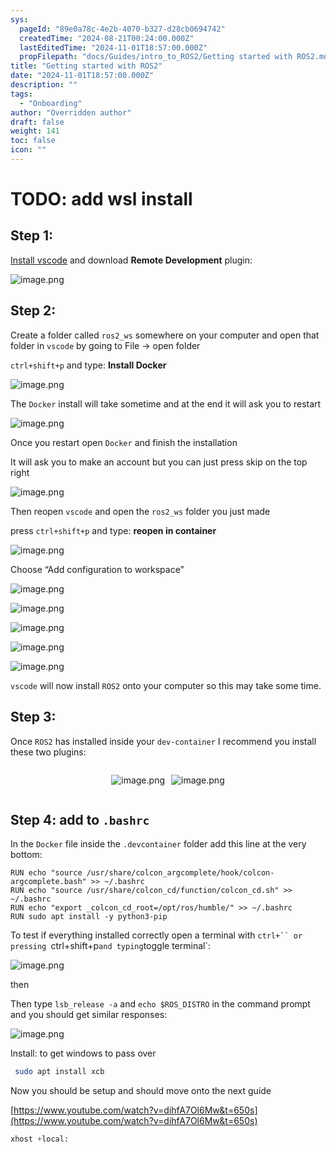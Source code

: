 ```yaml
---
sys:
  pageId: "89e0a78c-4e2b-4070-b327-d28cb0694742"
  createdTime: "2024-08-21T00:24:00.000Z"
  lastEditedTime: "2024-11-01T18:57:00.000Z"
  propFilepath: "docs/Guides/intro_to_ROS2/Getting started with ROS2.md"
title: "Getting started with ROS2"
date: "2024-11-01T18:57:00.000Z"
description: ""
tags:
  - "Onboarding"
author: "Overridden author"
draft: false
weight: 141
toc: false
icon: ""
---
```


# TODO: add wsl install

## Step 1:

[Install vscode](https://code.visualstudio.com/download) and download **Remote Development** plugin:

![image.png](https://prod-files-secure.s3.us-west-2.amazonaws.com/d518164a-d88e-44d1-a4ee-3adb3bd8bce0/efb52993-1881-4a40-b95e-6f020334f022/image.png?X-Amz-Algorithm=AWS4-HMAC-SHA256&X-Amz-Content-Sha256=UNSIGNED-PAYLOAD&X-Amz-Credential=ASIAZI2LB466YYVH7AJI%2F20250416%2Fus-west-2%2Fs3%2Faws4_request&X-Amz-Date=20250416T190150Z&X-Amz-Expires=3600&X-Amz-Security-Token=IQoJb3JpZ2luX2VjEMP%2F%2F%2F%2F%2F%2F%2F%2F%2F%2FwEaCXVzLXdlc3QtMiJGMEQCIFMdNCIn3MwF%2BfnDblhp9jMbqUB6RcQGToCoZZqRAN3bAiBJXjuH92qIaa%2FVGx1MSTHWhJMwE4%2FOH%2BwnuNAJMZtGOir%2FAwhMEAAaDDYzNzQyMzE4MzgwNSIM32bhT2UZQuuGOiFSKtwDvEs8kp7NeNsNy8%2BJKwBVHUMM%2FpSuL8pG01uaEgeiiRYWW0c8UALRVSRGhfzH6zAWddVUuTJoGM6FfqXTnFBgEKMDA6oes6TuJ4vtBx2v%2FYUeXY64MySjPQBg3HFNd70HOcvxL2pX%2F8ZcEBCpbztMS%2BTGV7F9pLuYYmH7xC%2Fmute462qIXNS812HbXY%2BKXJ4jsBelHKXW6CDwGaZmR10gGAT0ex4wT4X4bIiG5gipplvE1zdu%2F00gtTz9%2F6LX7nZLXOEnWfOBHWON2oicGQcA0qOZqgN4z29NXKnpbdcrK%2F6tV37YhIIgpi4kykvpedXVjZAp4wNV%2BV1lFh2ViR4R83WlItj3UAz8tvvVv3TPLriDN24xiLl7mJPFPqv%2FpmZjK0XaQqJ4v1qkEkvxFQPE6TGib6MW5wW4L369f%2Fcaf8zBAIqtrOJa0iL1Q0ZyEHE11QfkF481%2Bf%2BZLPJdkjLrEzyXJJzTUKT8pYnZkpIV2Ajyob3ZVwn0d0sfuX00SNzUvYFIHB5ZpXB2FdMj9e04lX9PWRfdfVWONZ4Da0bFlz3n1sxB2ZsR6w67WgSjtyd3WSxyNK2Pz2xC7Q8BlbKHTJa%2FYiGrw8uctW1kKUYUtES%2BZB7xbRlaDCxSZM4wqvf%2FvwY6pgExJzZg%2B1%2FU4lMzjtky2U2tTwVsM1mYLj8LsZPIumolhuZEIUmdVVh3qVFS2hR1wwPmFJ07NftXLldm96C1evqzmE6Wx2YACktZJmnhWYSMffFh%2BbhOpRoaL%2BqsuWC9dh9BY3AzyU79HGfdtMsAY38tOZoZxacJtNQ36p5hl5fAbir4xt6MTm5IaglUZPd5aR7q8Of5OLM0CegAamJLsKgrrd7FtO5c&X-Amz-Signature=8ba9133aed5ef22c7e3db6544869a409e4e321898f4f49c41874f1a8564c8bec&X-Amz-SignedHeaders=host&x-id=GetObject)

## Step 2:

Create a folder called `ros2_ws` somewhere on your computer and open that folder in `vscode` by going to File → open folder 

`ctrl+shift+p` and type: **Install Docker**

![image.png](https://prod-files-secure.s3.us-west-2.amazonaws.com/d518164a-d88e-44d1-a4ee-3adb3bd8bce0/2269dc0e-1cd5-47ff-bceb-c04ad9b2eab0/image.png?X-Amz-Algorithm=AWS4-HMAC-SHA256&X-Amz-Content-Sha256=UNSIGNED-PAYLOAD&X-Amz-Credential=ASIAZI2LB466YYVH7AJI%2F20250416%2Fus-west-2%2Fs3%2Faws4_request&X-Amz-Date=20250416T190150Z&X-Amz-Expires=3600&X-Amz-Security-Token=IQoJb3JpZ2luX2VjEMP%2F%2F%2F%2F%2F%2F%2F%2F%2F%2FwEaCXVzLXdlc3QtMiJGMEQCIFMdNCIn3MwF%2BfnDblhp9jMbqUB6RcQGToCoZZqRAN3bAiBJXjuH92qIaa%2FVGx1MSTHWhJMwE4%2FOH%2BwnuNAJMZtGOir%2FAwhMEAAaDDYzNzQyMzE4MzgwNSIM32bhT2UZQuuGOiFSKtwDvEs8kp7NeNsNy8%2BJKwBVHUMM%2FpSuL8pG01uaEgeiiRYWW0c8UALRVSRGhfzH6zAWddVUuTJoGM6FfqXTnFBgEKMDA6oes6TuJ4vtBx2v%2FYUeXY64MySjPQBg3HFNd70HOcvxL2pX%2F8ZcEBCpbztMS%2BTGV7F9pLuYYmH7xC%2Fmute462qIXNS812HbXY%2BKXJ4jsBelHKXW6CDwGaZmR10gGAT0ex4wT4X4bIiG5gipplvE1zdu%2F00gtTz9%2F6LX7nZLXOEnWfOBHWON2oicGQcA0qOZqgN4z29NXKnpbdcrK%2F6tV37YhIIgpi4kykvpedXVjZAp4wNV%2BV1lFh2ViR4R83WlItj3UAz8tvvVv3TPLriDN24xiLl7mJPFPqv%2FpmZjK0XaQqJ4v1qkEkvxFQPE6TGib6MW5wW4L369f%2Fcaf8zBAIqtrOJa0iL1Q0ZyEHE11QfkF481%2Bf%2BZLPJdkjLrEzyXJJzTUKT8pYnZkpIV2Ajyob3ZVwn0d0sfuX00SNzUvYFIHB5ZpXB2FdMj9e04lX9PWRfdfVWONZ4Da0bFlz3n1sxB2ZsR6w67WgSjtyd3WSxyNK2Pz2xC7Q8BlbKHTJa%2FYiGrw8uctW1kKUYUtES%2BZB7xbRlaDCxSZM4wqvf%2FvwY6pgExJzZg%2B1%2FU4lMzjtky2U2tTwVsM1mYLj8LsZPIumolhuZEIUmdVVh3qVFS2hR1wwPmFJ07NftXLldm96C1evqzmE6Wx2YACktZJmnhWYSMffFh%2BbhOpRoaL%2BqsuWC9dh9BY3AzyU79HGfdtMsAY38tOZoZxacJtNQ36p5hl5fAbir4xt6MTm5IaglUZPd5aR7q8Of5OLM0CegAamJLsKgrrd7FtO5c&X-Amz-Signature=ac1ae47ffac0db0a6f828b2f7fd47c487d40b9c40eeb167c4db2b52468ec4821&X-Amz-SignedHeaders=host&x-id=GetObject)

The `Docker` install will take sometime and at the end it will ask you to restart

![image.png](https://prod-files-secure.s3.us-west-2.amazonaws.com/d518164a-d88e-44d1-a4ee-3adb3bd8bce0/ed233f78-be33-4b1f-b89c-9c346c0e961e/image.png?X-Amz-Algorithm=AWS4-HMAC-SHA256&X-Amz-Content-Sha256=UNSIGNED-PAYLOAD&X-Amz-Credential=ASIAZI2LB466YYVH7AJI%2F20250416%2Fus-west-2%2Fs3%2Faws4_request&X-Amz-Date=20250416T190150Z&X-Amz-Expires=3600&X-Amz-Security-Token=IQoJb3JpZ2luX2VjEMP%2F%2F%2F%2F%2F%2F%2F%2F%2F%2FwEaCXVzLXdlc3QtMiJGMEQCIFMdNCIn3MwF%2BfnDblhp9jMbqUB6RcQGToCoZZqRAN3bAiBJXjuH92qIaa%2FVGx1MSTHWhJMwE4%2FOH%2BwnuNAJMZtGOir%2FAwhMEAAaDDYzNzQyMzE4MzgwNSIM32bhT2UZQuuGOiFSKtwDvEs8kp7NeNsNy8%2BJKwBVHUMM%2FpSuL8pG01uaEgeiiRYWW0c8UALRVSRGhfzH6zAWddVUuTJoGM6FfqXTnFBgEKMDA6oes6TuJ4vtBx2v%2FYUeXY64MySjPQBg3HFNd70HOcvxL2pX%2F8ZcEBCpbztMS%2BTGV7F9pLuYYmH7xC%2Fmute462qIXNS812HbXY%2BKXJ4jsBelHKXW6CDwGaZmR10gGAT0ex4wT4X4bIiG5gipplvE1zdu%2F00gtTz9%2F6LX7nZLXOEnWfOBHWON2oicGQcA0qOZqgN4z29NXKnpbdcrK%2F6tV37YhIIgpi4kykvpedXVjZAp4wNV%2BV1lFh2ViR4R83WlItj3UAz8tvvVv3TPLriDN24xiLl7mJPFPqv%2FpmZjK0XaQqJ4v1qkEkvxFQPE6TGib6MW5wW4L369f%2Fcaf8zBAIqtrOJa0iL1Q0ZyEHE11QfkF481%2Bf%2BZLPJdkjLrEzyXJJzTUKT8pYnZkpIV2Ajyob3ZVwn0d0sfuX00SNzUvYFIHB5ZpXB2FdMj9e04lX9PWRfdfVWONZ4Da0bFlz3n1sxB2ZsR6w67WgSjtyd3WSxyNK2Pz2xC7Q8BlbKHTJa%2FYiGrw8uctW1kKUYUtES%2BZB7xbRlaDCxSZM4wqvf%2FvwY6pgExJzZg%2B1%2FU4lMzjtky2U2tTwVsM1mYLj8LsZPIumolhuZEIUmdVVh3qVFS2hR1wwPmFJ07NftXLldm96C1evqzmE6Wx2YACktZJmnhWYSMffFh%2BbhOpRoaL%2BqsuWC9dh9BY3AzyU79HGfdtMsAY38tOZoZxacJtNQ36p5hl5fAbir4xt6MTm5IaglUZPd5aR7q8Of5OLM0CegAamJLsKgrrd7FtO5c&X-Amz-Signature=a29686af350f9a70b15276ed70408ac917424a09af0b0e882be471b30e1053eb&X-Amz-SignedHeaders=host&x-id=GetObject)

Once you restart open `Docker` and finish the installation

It will ask you to make an account but you can just press skip on the top right

![image.png](https://prod-files-secure.s3.us-west-2.amazonaws.com/d518164a-d88e-44d1-a4ee-3adb3bd8bce0/21010ad9-1659-4fd9-9f59-9932a09b2a3d/image.png?X-Amz-Algorithm=AWS4-HMAC-SHA256&X-Amz-Content-Sha256=UNSIGNED-PAYLOAD&X-Amz-Credential=ASIAZI2LB466YYVH7AJI%2F20250416%2Fus-west-2%2Fs3%2Faws4_request&X-Amz-Date=20250416T190150Z&X-Amz-Expires=3600&X-Amz-Security-Token=IQoJb3JpZ2luX2VjEMP%2F%2F%2F%2F%2F%2F%2F%2F%2F%2FwEaCXVzLXdlc3QtMiJGMEQCIFMdNCIn3MwF%2BfnDblhp9jMbqUB6RcQGToCoZZqRAN3bAiBJXjuH92qIaa%2FVGx1MSTHWhJMwE4%2FOH%2BwnuNAJMZtGOir%2FAwhMEAAaDDYzNzQyMzE4MzgwNSIM32bhT2UZQuuGOiFSKtwDvEs8kp7NeNsNy8%2BJKwBVHUMM%2FpSuL8pG01uaEgeiiRYWW0c8UALRVSRGhfzH6zAWddVUuTJoGM6FfqXTnFBgEKMDA6oes6TuJ4vtBx2v%2FYUeXY64MySjPQBg3HFNd70HOcvxL2pX%2F8ZcEBCpbztMS%2BTGV7F9pLuYYmH7xC%2Fmute462qIXNS812HbXY%2BKXJ4jsBelHKXW6CDwGaZmR10gGAT0ex4wT4X4bIiG5gipplvE1zdu%2F00gtTz9%2F6LX7nZLXOEnWfOBHWON2oicGQcA0qOZqgN4z29NXKnpbdcrK%2F6tV37YhIIgpi4kykvpedXVjZAp4wNV%2BV1lFh2ViR4R83WlItj3UAz8tvvVv3TPLriDN24xiLl7mJPFPqv%2FpmZjK0XaQqJ4v1qkEkvxFQPE6TGib6MW5wW4L369f%2Fcaf8zBAIqtrOJa0iL1Q0ZyEHE11QfkF481%2Bf%2BZLPJdkjLrEzyXJJzTUKT8pYnZkpIV2Ajyob3ZVwn0d0sfuX00SNzUvYFIHB5ZpXB2FdMj9e04lX9PWRfdfVWONZ4Da0bFlz3n1sxB2ZsR6w67WgSjtyd3WSxyNK2Pz2xC7Q8BlbKHTJa%2FYiGrw8uctW1kKUYUtES%2BZB7xbRlaDCxSZM4wqvf%2FvwY6pgExJzZg%2B1%2FU4lMzjtky2U2tTwVsM1mYLj8LsZPIumolhuZEIUmdVVh3qVFS2hR1wwPmFJ07NftXLldm96C1evqzmE6Wx2YACktZJmnhWYSMffFh%2BbhOpRoaL%2BqsuWC9dh9BY3AzyU79HGfdtMsAY38tOZoZxacJtNQ36p5hl5fAbir4xt6MTm5IaglUZPd5aR7q8Of5OLM0CegAamJLsKgrrd7FtO5c&X-Amz-Signature=ac03511e400c9fa1b28009d13932204f9d4f06e0ce2b0f4c01628344bc714e45&X-Amz-SignedHeaders=host&x-id=GetObject)

Then reopen `vscode` and open the `ros2_ws` folder you just made

press `ctrl+shift+p` and type: **reopen in container**

![image.png](https://prod-files-secure.s3.us-west-2.amazonaws.com/d518164a-d88e-44d1-a4ee-3adb3bd8bce0/4e93b8c2-41ad-488c-8095-c74205196118/image.png?X-Amz-Algorithm=AWS4-HMAC-SHA256&X-Amz-Content-Sha256=UNSIGNED-PAYLOAD&X-Amz-Credential=ASIAZI2LB466YYVH7AJI%2F20250416%2Fus-west-2%2Fs3%2Faws4_request&X-Amz-Date=20250416T190150Z&X-Amz-Expires=3600&X-Amz-Security-Token=IQoJb3JpZ2luX2VjEMP%2F%2F%2F%2F%2F%2F%2F%2F%2F%2FwEaCXVzLXdlc3QtMiJGMEQCIFMdNCIn3MwF%2BfnDblhp9jMbqUB6RcQGToCoZZqRAN3bAiBJXjuH92qIaa%2FVGx1MSTHWhJMwE4%2FOH%2BwnuNAJMZtGOir%2FAwhMEAAaDDYzNzQyMzE4MzgwNSIM32bhT2UZQuuGOiFSKtwDvEs8kp7NeNsNy8%2BJKwBVHUMM%2FpSuL8pG01uaEgeiiRYWW0c8UALRVSRGhfzH6zAWddVUuTJoGM6FfqXTnFBgEKMDA6oes6TuJ4vtBx2v%2FYUeXY64MySjPQBg3HFNd70HOcvxL2pX%2F8ZcEBCpbztMS%2BTGV7F9pLuYYmH7xC%2Fmute462qIXNS812HbXY%2BKXJ4jsBelHKXW6CDwGaZmR10gGAT0ex4wT4X4bIiG5gipplvE1zdu%2F00gtTz9%2F6LX7nZLXOEnWfOBHWON2oicGQcA0qOZqgN4z29NXKnpbdcrK%2F6tV37YhIIgpi4kykvpedXVjZAp4wNV%2BV1lFh2ViR4R83WlItj3UAz8tvvVv3TPLriDN24xiLl7mJPFPqv%2FpmZjK0XaQqJ4v1qkEkvxFQPE6TGib6MW5wW4L369f%2Fcaf8zBAIqtrOJa0iL1Q0ZyEHE11QfkF481%2Bf%2BZLPJdkjLrEzyXJJzTUKT8pYnZkpIV2Ajyob3ZVwn0d0sfuX00SNzUvYFIHB5ZpXB2FdMj9e04lX9PWRfdfVWONZ4Da0bFlz3n1sxB2ZsR6w67WgSjtyd3WSxyNK2Pz2xC7Q8BlbKHTJa%2FYiGrw8uctW1kKUYUtES%2BZB7xbRlaDCxSZM4wqvf%2FvwY6pgExJzZg%2B1%2FU4lMzjtky2U2tTwVsM1mYLj8LsZPIumolhuZEIUmdVVh3qVFS2hR1wwPmFJ07NftXLldm96C1evqzmE6Wx2YACktZJmnhWYSMffFh%2BbhOpRoaL%2BqsuWC9dh9BY3AzyU79HGfdtMsAY38tOZoZxacJtNQ36p5hl5fAbir4xt6MTm5IaglUZPd5aR7q8Of5OLM0CegAamJLsKgrrd7FtO5c&X-Amz-Signature=3158215cf1ab4ff878226a18384416bd86c1c94ef53c15f234f098f312b2548f&X-Amz-SignedHeaders=host&x-id=GetObject)

Choose “Add configuration to workspace”

![image.png](https://prod-files-secure.s3.us-west-2.amazonaws.com/d518164a-d88e-44d1-a4ee-3adb3bd8bce0/9560b282-5060-4989-ba37-97e7b2c22476/image.png?X-Amz-Algorithm=AWS4-HMAC-SHA256&X-Amz-Content-Sha256=UNSIGNED-PAYLOAD&X-Amz-Credential=ASIAZI2LB466YYVH7AJI%2F20250416%2Fus-west-2%2Fs3%2Faws4_request&X-Amz-Date=20250416T190150Z&X-Amz-Expires=3600&X-Amz-Security-Token=IQoJb3JpZ2luX2VjEMP%2F%2F%2F%2F%2F%2F%2F%2F%2F%2FwEaCXVzLXdlc3QtMiJGMEQCIFMdNCIn3MwF%2BfnDblhp9jMbqUB6RcQGToCoZZqRAN3bAiBJXjuH92qIaa%2FVGx1MSTHWhJMwE4%2FOH%2BwnuNAJMZtGOir%2FAwhMEAAaDDYzNzQyMzE4MzgwNSIM32bhT2UZQuuGOiFSKtwDvEs8kp7NeNsNy8%2BJKwBVHUMM%2FpSuL8pG01uaEgeiiRYWW0c8UALRVSRGhfzH6zAWddVUuTJoGM6FfqXTnFBgEKMDA6oes6TuJ4vtBx2v%2FYUeXY64MySjPQBg3HFNd70HOcvxL2pX%2F8ZcEBCpbztMS%2BTGV7F9pLuYYmH7xC%2Fmute462qIXNS812HbXY%2BKXJ4jsBelHKXW6CDwGaZmR10gGAT0ex4wT4X4bIiG5gipplvE1zdu%2F00gtTz9%2F6LX7nZLXOEnWfOBHWON2oicGQcA0qOZqgN4z29NXKnpbdcrK%2F6tV37YhIIgpi4kykvpedXVjZAp4wNV%2BV1lFh2ViR4R83WlItj3UAz8tvvVv3TPLriDN24xiLl7mJPFPqv%2FpmZjK0XaQqJ4v1qkEkvxFQPE6TGib6MW5wW4L369f%2Fcaf8zBAIqtrOJa0iL1Q0ZyEHE11QfkF481%2Bf%2BZLPJdkjLrEzyXJJzTUKT8pYnZkpIV2Ajyob3ZVwn0d0sfuX00SNzUvYFIHB5ZpXB2FdMj9e04lX9PWRfdfVWONZ4Da0bFlz3n1sxB2ZsR6w67WgSjtyd3WSxyNK2Pz2xC7Q8BlbKHTJa%2FYiGrw8uctW1kKUYUtES%2BZB7xbRlaDCxSZM4wqvf%2FvwY6pgExJzZg%2B1%2FU4lMzjtky2U2tTwVsM1mYLj8LsZPIumolhuZEIUmdVVh3qVFS2hR1wwPmFJ07NftXLldm96C1evqzmE6Wx2YACktZJmnhWYSMffFh%2BbhOpRoaL%2BqsuWC9dh9BY3AzyU79HGfdtMsAY38tOZoZxacJtNQ36p5hl5fAbir4xt6MTm5IaglUZPd5aR7q8Of5OLM0CegAamJLsKgrrd7FtO5c&X-Amz-Signature=7b750c7120b9f87b0ef824d70974c60d2ebf98a4523043cc9ea67970e0c012f4&X-Amz-SignedHeaders=host&x-id=GetObject)

![image.png](https://prod-files-secure.s3.us-west-2.amazonaws.com/d518164a-d88e-44d1-a4ee-3adb3bd8bce0/2ee63f81-886b-48e8-a553-dc6e5eac99e4/image.png?X-Amz-Algorithm=AWS4-HMAC-SHA256&X-Amz-Content-Sha256=UNSIGNED-PAYLOAD&X-Amz-Credential=ASIAZI2LB466YYVH7AJI%2F20250416%2Fus-west-2%2Fs3%2Faws4_request&X-Amz-Date=20250416T190150Z&X-Amz-Expires=3600&X-Amz-Security-Token=IQoJb3JpZ2luX2VjEMP%2F%2F%2F%2F%2F%2F%2F%2F%2F%2FwEaCXVzLXdlc3QtMiJGMEQCIFMdNCIn3MwF%2BfnDblhp9jMbqUB6RcQGToCoZZqRAN3bAiBJXjuH92qIaa%2FVGx1MSTHWhJMwE4%2FOH%2BwnuNAJMZtGOir%2FAwhMEAAaDDYzNzQyMzE4MzgwNSIM32bhT2UZQuuGOiFSKtwDvEs8kp7NeNsNy8%2BJKwBVHUMM%2FpSuL8pG01uaEgeiiRYWW0c8UALRVSRGhfzH6zAWddVUuTJoGM6FfqXTnFBgEKMDA6oes6TuJ4vtBx2v%2FYUeXY64MySjPQBg3HFNd70HOcvxL2pX%2F8ZcEBCpbztMS%2BTGV7F9pLuYYmH7xC%2Fmute462qIXNS812HbXY%2BKXJ4jsBelHKXW6CDwGaZmR10gGAT0ex4wT4X4bIiG5gipplvE1zdu%2F00gtTz9%2F6LX7nZLXOEnWfOBHWON2oicGQcA0qOZqgN4z29NXKnpbdcrK%2F6tV37YhIIgpi4kykvpedXVjZAp4wNV%2BV1lFh2ViR4R83WlItj3UAz8tvvVv3TPLriDN24xiLl7mJPFPqv%2FpmZjK0XaQqJ4v1qkEkvxFQPE6TGib6MW5wW4L369f%2Fcaf8zBAIqtrOJa0iL1Q0ZyEHE11QfkF481%2Bf%2BZLPJdkjLrEzyXJJzTUKT8pYnZkpIV2Ajyob3ZVwn0d0sfuX00SNzUvYFIHB5ZpXB2FdMj9e04lX9PWRfdfVWONZ4Da0bFlz3n1sxB2ZsR6w67WgSjtyd3WSxyNK2Pz2xC7Q8BlbKHTJa%2FYiGrw8uctW1kKUYUtES%2BZB7xbRlaDCxSZM4wqvf%2FvwY6pgExJzZg%2B1%2FU4lMzjtky2U2tTwVsM1mYLj8LsZPIumolhuZEIUmdVVh3qVFS2hR1wwPmFJ07NftXLldm96C1evqzmE6Wx2YACktZJmnhWYSMffFh%2BbhOpRoaL%2BqsuWC9dh9BY3AzyU79HGfdtMsAY38tOZoZxacJtNQ36p5hl5fAbir4xt6MTm5IaglUZPd5aR7q8Of5OLM0CegAamJLsKgrrd7FtO5c&X-Amz-Signature=89e0567f45d1a950923cc9a5660ff995c8380c0a226a8f2a059d9d8f54ee25ac&X-Amz-SignedHeaders=host&x-id=GetObject)

![image.png](https://prod-files-secure.s3.us-west-2.amazonaws.com/d518164a-d88e-44d1-a4ee-3adb3bd8bce0/ae1580b2-b048-407e-aed9-b584224a7a04/image.png?X-Amz-Algorithm=AWS4-HMAC-SHA256&X-Amz-Content-Sha256=UNSIGNED-PAYLOAD&X-Amz-Credential=ASIAZI2LB466YYVH7AJI%2F20250416%2Fus-west-2%2Fs3%2Faws4_request&X-Amz-Date=20250416T190150Z&X-Amz-Expires=3600&X-Amz-Security-Token=IQoJb3JpZ2luX2VjEMP%2F%2F%2F%2F%2F%2F%2F%2F%2F%2FwEaCXVzLXdlc3QtMiJGMEQCIFMdNCIn3MwF%2BfnDblhp9jMbqUB6RcQGToCoZZqRAN3bAiBJXjuH92qIaa%2FVGx1MSTHWhJMwE4%2FOH%2BwnuNAJMZtGOir%2FAwhMEAAaDDYzNzQyMzE4MzgwNSIM32bhT2UZQuuGOiFSKtwDvEs8kp7NeNsNy8%2BJKwBVHUMM%2FpSuL8pG01uaEgeiiRYWW0c8UALRVSRGhfzH6zAWddVUuTJoGM6FfqXTnFBgEKMDA6oes6TuJ4vtBx2v%2FYUeXY64MySjPQBg3HFNd70HOcvxL2pX%2F8ZcEBCpbztMS%2BTGV7F9pLuYYmH7xC%2Fmute462qIXNS812HbXY%2BKXJ4jsBelHKXW6CDwGaZmR10gGAT0ex4wT4X4bIiG5gipplvE1zdu%2F00gtTz9%2F6LX7nZLXOEnWfOBHWON2oicGQcA0qOZqgN4z29NXKnpbdcrK%2F6tV37YhIIgpi4kykvpedXVjZAp4wNV%2BV1lFh2ViR4R83WlItj3UAz8tvvVv3TPLriDN24xiLl7mJPFPqv%2FpmZjK0XaQqJ4v1qkEkvxFQPE6TGib6MW5wW4L369f%2Fcaf8zBAIqtrOJa0iL1Q0ZyEHE11QfkF481%2Bf%2BZLPJdkjLrEzyXJJzTUKT8pYnZkpIV2Ajyob3ZVwn0d0sfuX00SNzUvYFIHB5ZpXB2FdMj9e04lX9PWRfdfVWONZ4Da0bFlz3n1sxB2ZsR6w67WgSjtyd3WSxyNK2Pz2xC7Q8BlbKHTJa%2FYiGrw8uctW1kKUYUtES%2BZB7xbRlaDCxSZM4wqvf%2FvwY6pgExJzZg%2B1%2FU4lMzjtky2U2tTwVsM1mYLj8LsZPIumolhuZEIUmdVVh3qVFS2hR1wwPmFJ07NftXLldm96C1evqzmE6Wx2YACktZJmnhWYSMffFh%2BbhOpRoaL%2BqsuWC9dh9BY3AzyU79HGfdtMsAY38tOZoZxacJtNQ36p5hl5fAbir4xt6MTm5IaglUZPd5aR7q8Of5OLM0CegAamJLsKgrrd7FtO5c&X-Amz-Signature=cb7554cdd10106c7b50e8ec506c77c27c82faffa112983cf9fcc1bf7fe5df5c2&X-Amz-SignedHeaders=host&x-id=GetObject)

![image.png](https://prod-files-secure.s3.us-west-2.amazonaws.com/d518164a-d88e-44d1-a4ee-3adb3bd8bce0/53255b28-f75e-430f-b9e3-c0ac8577e42b/image.png?X-Amz-Algorithm=AWS4-HMAC-SHA256&X-Amz-Content-Sha256=UNSIGNED-PAYLOAD&X-Amz-Credential=ASIAZI2LB466YYVH7AJI%2F20250416%2Fus-west-2%2Fs3%2Faws4_request&X-Amz-Date=20250416T190150Z&X-Amz-Expires=3600&X-Amz-Security-Token=IQoJb3JpZ2luX2VjEMP%2F%2F%2F%2F%2F%2F%2F%2F%2F%2FwEaCXVzLXdlc3QtMiJGMEQCIFMdNCIn3MwF%2BfnDblhp9jMbqUB6RcQGToCoZZqRAN3bAiBJXjuH92qIaa%2FVGx1MSTHWhJMwE4%2FOH%2BwnuNAJMZtGOir%2FAwhMEAAaDDYzNzQyMzE4MzgwNSIM32bhT2UZQuuGOiFSKtwDvEs8kp7NeNsNy8%2BJKwBVHUMM%2FpSuL8pG01uaEgeiiRYWW0c8UALRVSRGhfzH6zAWddVUuTJoGM6FfqXTnFBgEKMDA6oes6TuJ4vtBx2v%2FYUeXY64MySjPQBg3HFNd70HOcvxL2pX%2F8ZcEBCpbztMS%2BTGV7F9pLuYYmH7xC%2Fmute462qIXNS812HbXY%2BKXJ4jsBelHKXW6CDwGaZmR10gGAT0ex4wT4X4bIiG5gipplvE1zdu%2F00gtTz9%2F6LX7nZLXOEnWfOBHWON2oicGQcA0qOZqgN4z29NXKnpbdcrK%2F6tV37YhIIgpi4kykvpedXVjZAp4wNV%2BV1lFh2ViR4R83WlItj3UAz8tvvVv3TPLriDN24xiLl7mJPFPqv%2FpmZjK0XaQqJ4v1qkEkvxFQPE6TGib6MW5wW4L369f%2Fcaf8zBAIqtrOJa0iL1Q0ZyEHE11QfkF481%2Bf%2BZLPJdkjLrEzyXJJzTUKT8pYnZkpIV2Ajyob3ZVwn0d0sfuX00SNzUvYFIHB5ZpXB2FdMj9e04lX9PWRfdfVWONZ4Da0bFlz3n1sxB2ZsR6w67WgSjtyd3WSxyNK2Pz2xC7Q8BlbKHTJa%2FYiGrw8uctW1kKUYUtES%2BZB7xbRlaDCxSZM4wqvf%2FvwY6pgExJzZg%2B1%2FU4lMzjtky2U2tTwVsM1mYLj8LsZPIumolhuZEIUmdVVh3qVFS2hR1wwPmFJ07NftXLldm96C1evqzmE6Wx2YACktZJmnhWYSMffFh%2BbhOpRoaL%2BqsuWC9dh9BY3AzyU79HGfdtMsAY38tOZoZxacJtNQ36p5hl5fAbir4xt6MTm5IaglUZPd5aR7q8Of5OLM0CegAamJLsKgrrd7FtO5c&X-Amz-Signature=4d742d9ca543bf2303900dbf947d216b05405c36b24e46abe32e1eac59878d45&X-Amz-SignedHeaders=host&x-id=GetObject)

![image.png](https://prod-files-secure.s3.us-west-2.amazonaws.com/d518164a-d88e-44d1-a4ee-3adb3bd8bce0/7c562767-5af9-4ffb-97d1-327bcdf4ee00/image.png?X-Amz-Algorithm=AWS4-HMAC-SHA256&X-Amz-Content-Sha256=UNSIGNED-PAYLOAD&X-Amz-Credential=ASIAZI2LB466YYVH7AJI%2F20250416%2Fus-west-2%2Fs3%2Faws4_request&X-Amz-Date=20250416T190150Z&X-Amz-Expires=3600&X-Amz-Security-Token=IQoJb3JpZ2luX2VjEMP%2F%2F%2F%2F%2F%2F%2F%2F%2F%2FwEaCXVzLXdlc3QtMiJGMEQCIFMdNCIn3MwF%2BfnDblhp9jMbqUB6RcQGToCoZZqRAN3bAiBJXjuH92qIaa%2FVGx1MSTHWhJMwE4%2FOH%2BwnuNAJMZtGOir%2FAwhMEAAaDDYzNzQyMzE4MzgwNSIM32bhT2UZQuuGOiFSKtwDvEs8kp7NeNsNy8%2BJKwBVHUMM%2FpSuL8pG01uaEgeiiRYWW0c8UALRVSRGhfzH6zAWddVUuTJoGM6FfqXTnFBgEKMDA6oes6TuJ4vtBx2v%2FYUeXY64MySjPQBg3HFNd70HOcvxL2pX%2F8ZcEBCpbztMS%2BTGV7F9pLuYYmH7xC%2Fmute462qIXNS812HbXY%2BKXJ4jsBelHKXW6CDwGaZmR10gGAT0ex4wT4X4bIiG5gipplvE1zdu%2F00gtTz9%2F6LX7nZLXOEnWfOBHWON2oicGQcA0qOZqgN4z29NXKnpbdcrK%2F6tV37YhIIgpi4kykvpedXVjZAp4wNV%2BV1lFh2ViR4R83WlItj3UAz8tvvVv3TPLriDN24xiLl7mJPFPqv%2FpmZjK0XaQqJ4v1qkEkvxFQPE6TGib6MW5wW4L369f%2Fcaf8zBAIqtrOJa0iL1Q0ZyEHE11QfkF481%2Bf%2BZLPJdkjLrEzyXJJzTUKT8pYnZkpIV2Ajyob3ZVwn0d0sfuX00SNzUvYFIHB5ZpXB2FdMj9e04lX9PWRfdfVWONZ4Da0bFlz3n1sxB2ZsR6w67WgSjtyd3WSxyNK2Pz2xC7Q8BlbKHTJa%2FYiGrw8uctW1kKUYUtES%2BZB7xbRlaDCxSZM4wqvf%2FvwY6pgExJzZg%2B1%2FU4lMzjtky2U2tTwVsM1mYLj8LsZPIumolhuZEIUmdVVh3qVFS2hR1wwPmFJ07NftXLldm96C1evqzmE6Wx2YACktZJmnhWYSMffFh%2BbhOpRoaL%2BqsuWC9dh9BY3AzyU79HGfdtMsAY38tOZoZxacJtNQ36p5hl5fAbir4xt6MTm5IaglUZPd5aR7q8Of5OLM0CegAamJLsKgrrd7FtO5c&X-Amz-Signature=57d7d77c75d98f0af5a29d7abd31d4f86f2eff5d58b9b174b44ee8ec2484a2dd&X-Amz-SignedHeaders=host&x-id=GetObject)

`vscode` will now install `ROS2` onto your computer so this may take some time.

## Step 3:

Once `ROS2` has installed inside your `dev-container` I recommend you install these two plugins:

<div style="display: flex;flex-direction: row; column-gap:10px; max-width: 630px;justify-content: center;">
<div>

![image.png](https://prod-files-secure.s3.us-west-2.amazonaws.com/d518164a-d88e-44d1-a4ee-3adb3bd8bce0/3fc3d550-5a54-4ba1-ba6b-faa01cdb7369/image.png?X-Amz-Algorithm=AWS4-HMAC-SHA256&X-Amz-Content-Sha256=UNSIGNED-PAYLOAD&X-Amz-Credential=ASIAZI2LB4664SOZWTYT%2F20250416%2Fus-west-2%2Fs3%2Faws4_request&X-Amz-Date=20250416T190156Z&X-Amz-Expires=3600&X-Amz-Security-Token=IQoJb3JpZ2luX2VjEMP%2F%2F%2F%2F%2F%2F%2F%2F%2F%2FwEaCXVzLXdlc3QtMiJHMEUCIQDc1oPj8%2BrKWvc9G4gli79lQRHFp9gwkd4%2FFjQdUT6H7QIgLR3Rz4OIB54iivEC0G%2FVFfSoQ1Aos%2B9aEiY9k%2FBLjV4q%2FwMITBAAGgw2Mzc0MjMxODM4MDUiDGof3acrxn3TuXxwdCrcAzKEjG%2B%2FQ5EmmcTtIsmIvsJ%2FYuFsetCcf%2FGuFzsJyNw4OCMYJC5F%2FE8r52Vdm9FNghvjcCriO6wW%2FuF1kB3D1m9IxQhmhm4RCTwxclaItZJHR48HANo3a9Lw6H9uwSOOmI4EC5k%2BsE%2BZg2SDJVbjhubJQfd%2BBVJ26WBoggY%2BcionEbDrT8UONDLrHFduVZA5YrV0v3zMbXkKX8j7PYDgsdDwqqu8G2aSUT1k%2Bifi5G6tEZEiqGUOvzUhxFfZOElixGfVR77oeggZw32Nn3p6Z5ePeCdZ2CMsj43BI7c%2Fpu2wuu9s%2B34kTwP%2FbajcDWhoEfqYqUDuDKAnwL29BtdLv%2BKNbwMu4FhUs820qVxCqSTpgXBmgOlRMllmK5Unj6o1yDFDpHnWXzEl6yWxFwaA91kj0oNCPvyIHn27Arutu5wUeAenU140Ye55j6j2ONHhNKrVZZt6ygRpqIFfYIyGyNPWznrw1IxQBy90etd616Y%2FYNnxAZqmckRjp9iYPYvzOetz2J8XGmLEprF07tNOqyjWQNbDGNS27HbY06Vx9hQrVwWcUXWVFUjqe%2FvEpGzM87ADQju9p9tIGIx51nvFEaP3NSPqX6x7JAT5aJmID8abqArG0BCuS0SOuPJzMOX3%2F78GOqUBgB9TYrK21uDc845fN4rmOI89UQg2Sv%2FM%2B5aeN8Jc%2BiruGGfjcYupuZSpBkDf2ORxdpxv7lIIrAOlx2EfWctXMvclqXqrsVN9i5Gb7nZKqjuEDdGq4QLcSdTcDgr8qhEa%2F1xbhQT%2Fs4jZepZlWH%2FefnqDKu0nifejW5AAeZcojb4%2FbEzNETk0jd8mWGAkiUWFVJerNzr7jC8gp6oBL5jU6d00rPyE&X-Amz-Signature=ec36ae6368c525029786aabf27f12e8c6ccf5566bf6f1af0e8681e7442214211&X-Amz-SignedHeaders=host&x-id=GetObject)

</div>
<div>

![image.png](https://prod-files-secure.s3.us-west-2.amazonaws.com/d518164a-d88e-44d1-a4ee-3adb3bd8bce0/d994cc66-13c2-4093-a5a3-f84cf4601a82/image.png?X-Amz-Algorithm=AWS4-HMAC-SHA256&X-Amz-Content-Sha256=UNSIGNED-PAYLOAD&X-Amz-Credential=ASIAZI2LB4667CYH35XJ%2F20250416%2Fus-west-2%2Fs3%2Faws4_request&X-Amz-Date=20250416T190156Z&X-Amz-Expires=3600&X-Amz-Security-Token=IQoJb3JpZ2luX2VjEMP%2F%2F%2F%2F%2F%2F%2F%2F%2F%2FwEaCXVzLXdlc3QtMiJIMEYCIQCdLOwU42IM75rf9mey9U5Xi0Xj%2B5oOnRTXjgV5e4JjKgIhAPNneJ9%2Fmee%2FbXBykgOmm%2F6FPo30VOYQ%2FA9noKcU9QXzKv8DCEwQABoMNjM3NDIzMTgzODA1IgxjyPansdfWYcmo%2Fecq3AMM49FiogaYIJGQUWITPSB3AqSIYb%2FqGjt19csCTi%2Fwk0D9aNRZXQfRO1H5bVZIn4%2BSagBMIs9RuDlkLWlnyaXgNYDEnG7KsyL0JSPSHUscvIUIiFPix2wmbl6IuHRrPkIsrLRWlV5HD6SVm6whrTnNYaCK43LIyq6dn09wi1hjU%2BUaZwOpjoQBxa1xotKBOLuHJ1NfsULmGQHZipI%2FOj8yGrfgaUxrBAwiZZJMvpvYnL0SB5lP7NwhKU8CuyofWj%2ByFmwgLPjl7yN9LcrYmQ2mEFwG0AZRHk%2B2%2Fr%2BSUmPhFgh1CNo%2BpK8efFdhjCXgK634V%2BLpeEfBJZgGViuT5HMa9%2Buogp0M%2FrecTwYrewYvKRIy1mWgwGxbS6iyr%2FXgHTiw675w4g11cDh08pM8h9D1dcZuAXp0ZMR%2BAW5tSq%2Fd0gxzr50GM6nOg6D0vuWTEukIGivr8RdvRNiqcH3AmIH4TUwKollHXaeUHzCboybO44k4j6CHzFcauh%2BBk5xGBkSnNu52jNhVR8LuQXiG3yWs8GgWnUtOp5%2FqiUxUhvqkQZs3pvguI4zlk0FADYcCH5UaPYcEXU3lk1Cyeb72egkDFInCaoY0B3debmkiK4qtriu7PlrIcDG0XALZADCb9%2F%2B%2FBjqkAQGQ3P%2FqYWqEVSbHAHKjM6TyDyxPV1zvvsC94dG%2FhN4L7KCich7XBRF%2BguMysDEvSzjkRn0qmgdaYZG9KjD9dCspJTzreX3HOCJWfdnBel70cVnfIKUACdGn7XIEckQBsLi4EepWIYmDtBJ6gQxUNDQLgNwxadk%2FQVvHYSN0ktKuXjp9GWSallpR3IfmPz9WMnjT41pN4Hm0n2W2z2sGiNtPWV%2BC&X-Amz-Signature=6fc01917f827dafa07ccab7a94941306e0b4da7f2d595ff9e5d3b911b28fd6f3&X-Amz-SignedHeaders=host&x-id=GetObject)

</div>
</div>

## Step 4: add to `.bashrc`

In the `Docker` file inside the `.devcontainer` folder add this line at the very bottom: 

```docker
RUN echo "source /usr/share/colcon_argcomplete/hook/colcon-argcomplete.bash" >> ~/.bashrc
RUN echo "source /usr/share/colcon_cd/function/colcon_cd.sh" >> ~/.bashrc
RUN echo "export _colcon_cd_root=/opt/ros/humble/" >> ~/.bashrc
RUN sudo apt install -y python3-pip 
```

To test if everything installed correctly open a terminal with `ctrl+`` or pressing `ctrl+shift+p` and typing `toggle terminal`:

![image.png](https://prod-files-secure.s3.us-west-2.amazonaws.com/d518164a-d88e-44d1-a4ee-3adb3bd8bce0/6a4943d8-b04e-4c02-9a58-775f3384d1a5/image.png?X-Amz-Algorithm=AWS4-HMAC-SHA256&X-Amz-Content-Sha256=UNSIGNED-PAYLOAD&X-Amz-Credential=ASIAZI2LB466YYVH7AJI%2F20250416%2Fus-west-2%2Fs3%2Faws4_request&X-Amz-Date=20250416T190150Z&X-Amz-Expires=3600&X-Amz-Security-Token=IQoJb3JpZ2luX2VjEMP%2F%2F%2F%2F%2F%2F%2F%2F%2F%2FwEaCXVzLXdlc3QtMiJGMEQCIFMdNCIn3MwF%2BfnDblhp9jMbqUB6RcQGToCoZZqRAN3bAiBJXjuH92qIaa%2FVGx1MSTHWhJMwE4%2FOH%2BwnuNAJMZtGOir%2FAwhMEAAaDDYzNzQyMzE4MzgwNSIM32bhT2UZQuuGOiFSKtwDvEs8kp7NeNsNy8%2BJKwBVHUMM%2FpSuL8pG01uaEgeiiRYWW0c8UALRVSRGhfzH6zAWddVUuTJoGM6FfqXTnFBgEKMDA6oes6TuJ4vtBx2v%2FYUeXY64MySjPQBg3HFNd70HOcvxL2pX%2F8ZcEBCpbztMS%2BTGV7F9pLuYYmH7xC%2Fmute462qIXNS812HbXY%2BKXJ4jsBelHKXW6CDwGaZmR10gGAT0ex4wT4X4bIiG5gipplvE1zdu%2F00gtTz9%2F6LX7nZLXOEnWfOBHWON2oicGQcA0qOZqgN4z29NXKnpbdcrK%2F6tV37YhIIgpi4kykvpedXVjZAp4wNV%2BV1lFh2ViR4R83WlItj3UAz8tvvVv3TPLriDN24xiLl7mJPFPqv%2FpmZjK0XaQqJ4v1qkEkvxFQPE6TGib6MW5wW4L369f%2Fcaf8zBAIqtrOJa0iL1Q0ZyEHE11QfkF481%2Bf%2BZLPJdkjLrEzyXJJzTUKT8pYnZkpIV2Ajyob3ZVwn0d0sfuX00SNzUvYFIHB5ZpXB2FdMj9e04lX9PWRfdfVWONZ4Da0bFlz3n1sxB2ZsR6w67WgSjtyd3WSxyNK2Pz2xC7Q8BlbKHTJa%2FYiGrw8uctW1kKUYUtES%2BZB7xbRlaDCxSZM4wqvf%2FvwY6pgExJzZg%2B1%2FU4lMzjtky2U2tTwVsM1mYLj8LsZPIumolhuZEIUmdVVh3qVFS2hR1wwPmFJ07NftXLldm96C1evqzmE6Wx2YACktZJmnhWYSMffFh%2BbhOpRoaL%2BqsuWC9dh9BY3AzyU79HGfdtMsAY38tOZoZxacJtNQ36p5hl5fAbir4xt6MTm5IaglUZPd5aR7q8Of5OLM0CegAamJLsKgrrd7FtO5c&X-Amz-Signature=260b283bc1d200df07ecfac3440bde6351c3b064104998cd0d6a3c40dbd69442&X-Amz-SignedHeaders=host&x-id=GetObject)

then 

Then type `lsb_release -a` and `echo $ROS_DISTRO` in the command prompt and you should get similar responses:

![image.png](https://prod-files-secure.s3.us-west-2.amazonaws.com/d518164a-d88e-44d1-a4ee-3adb3bd8bce0/3e635dec-a805-4e85-8b9e-d000e5b71a4e/image.png?X-Amz-Algorithm=AWS4-HMAC-SHA256&X-Amz-Content-Sha256=UNSIGNED-PAYLOAD&X-Amz-Credential=ASIAZI2LB466YYVH7AJI%2F20250416%2Fus-west-2%2Fs3%2Faws4_request&X-Amz-Date=20250416T190150Z&X-Amz-Expires=3600&X-Amz-Security-Token=IQoJb3JpZ2luX2VjEMP%2F%2F%2F%2F%2F%2F%2F%2F%2F%2FwEaCXVzLXdlc3QtMiJGMEQCIFMdNCIn3MwF%2BfnDblhp9jMbqUB6RcQGToCoZZqRAN3bAiBJXjuH92qIaa%2FVGx1MSTHWhJMwE4%2FOH%2BwnuNAJMZtGOir%2FAwhMEAAaDDYzNzQyMzE4MzgwNSIM32bhT2UZQuuGOiFSKtwDvEs8kp7NeNsNy8%2BJKwBVHUMM%2FpSuL8pG01uaEgeiiRYWW0c8UALRVSRGhfzH6zAWddVUuTJoGM6FfqXTnFBgEKMDA6oes6TuJ4vtBx2v%2FYUeXY64MySjPQBg3HFNd70HOcvxL2pX%2F8ZcEBCpbztMS%2BTGV7F9pLuYYmH7xC%2Fmute462qIXNS812HbXY%2BKXJ4jsBelHKXW6CDwGaZmR10gGAT0ex4wT4X4bIiG5gipplvE1zdu%2F00gtTz9%2F6LX7nZLXOEnWfOBHWON2oicGQcA0qOZqgN4z29NXKnpbdcrK%2F6tV37YhIIgpi4kykvpedXVjZAp4wNV%2BV1lFh2ViR4R83WlItj3UAz8tvvVv3TPLriDN24xiLl7mJPFPqv%2FpmZjK0XaQqJ4v1qkEkvxFQPE6TGib6MW5wW4L369f%2Fcaf8zBAIqtrOJa0iL1Q0ZyEHE11QfkF481%2Bf%2BZLPJdkjLrEzyXJJzTUKT8pYnZkpIV2Ajyob3ZVwn0d0sfuX00SNzUvYFIHB5ZpXB2FdMj9e04lX9PWRfdfVWONZ4Da0bFlz3n1sxB2ZsR6w67WgSjtyd3WSxyNK2Pz2xC7Q8BlbKHTJa%2FYiGrw8uctW1kKUYUtES%2BZB7xbRlaDCxSZM4wqvf%2FvwY6pgExJzZg%2B1%2FU4lMzjtky2U2tTwVsM1mYLj8LsZPIumolhuZEIUmdVVh3qVFS2hR1wwPmFJ07NftXLldm96C1evqzmE6Wx2YACktZJmnhWYSMffFh%2BbhOpRoaL%2BqsuWC9dh9BY3AzyU79HGfdtMsAY38tOZoZxacJtNQ36p5hl5fAbir4xt6MTm5IaglUZPd5aR7q8Of5OLM0CegAamJLsKgrrd7FtO5c&X-Amz-Signature=7c720b54dc8d2405b45509e545be50724c0534a0a06d57eff29e1b2b5c60f9bb&X-Amz-SignedHeaders=host&x-id=GetObject)

Install:  to get windows to pass over

```bash
 sudo apt install xcb
```

Now you should be setup and should move onto the next guide 

[https://www.youtube.com/watch?v=dihfA7Ol6Mw&t=650s](https://www.youtube.com/watch?v=dihfA7Ol6Mw&t=650s)

```python
xhost +local:
```
